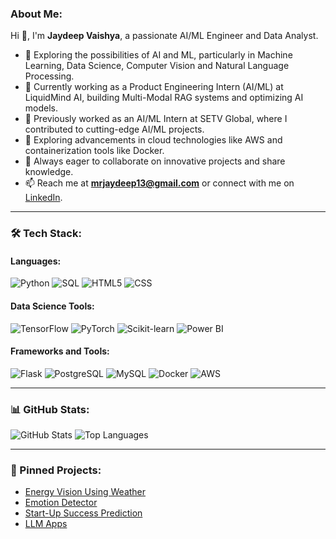### About Me:
Hi 👋, I'm **Jaydeep Vaishya**, a passionate AI/ML Engineer and Data Analyst.

- 🚀 Exploring the possibilities of AI and ML, particularly in Machine Learning, Data Science, Computer Vision and Natural Language Processing.
- 🚀 Currently working as a Product Engineering Intern (AI/ML) at LiquidMind AI, building Multi-Modal RAG systems and optimizing AI models.
- 🔭 Previously worked as an AI/ML Intern at SETV Global, where I contributed to cutting-edge AI/ML projects.
- 🌱 Exploring advancements in cloud technologies like AWS and containerization tools like Docker.
- 💬 Always eager to collaborate on innovative projects and share knowledge.
- 📫 Reach me at **mrjaydeep13@gmail.com** or connect with me on [LinkedIn](http://www.linkedin.com/in/jaydeep-vaishya-883bb5224/).

---

### 🛠 Tech Stack:
#### **Languages:**
![Python](https://img.shields.io/badge/Python-3776AB?style=for-the-badge&logo=python&logoColor=white)
![SQL](https://img.shields.io/badge/SQL-CC2927?style=for-the-badge&logo=microsoftsqlserver&logoColor=white)
![HTML5](https://img.shields.io/badge/HTML5-E34F26?style=for-the-badge&logo=html5&logoColor=white)
![CSS](https://img.shields.io/badge/CSS-1572B6?style=for-the-badge&logo=css3&logoColor=white)

#### **Data Science Tools:**
![TensorFlow](https://img.shields.io/badge/TensorFlow-FF6F00?style=for-the-badge&logo=tensorflow&logoColor=white)
![PyTorch](https://img.shields.io/badge/PyTorch-EE4C2C?style=for-the-badge&logo=pytorch&logoColor=white)
![Scikit-learn](https://img.shields.io/badge/Scikit--learn-F7931E?style=for-the-badge&logo=scikitlearn&logoColor=white)
![Power BI](https://img.shields.io/badge/Power_BI-F2C811?style=for-the-badge&logo=powerbi&logoColor=black)

#### **Frameworks and Tools:**
![Flask](https://img.shields.io/badge/Flask-000000?style=for-the-badge&logo=flask&logoColor=white)
![PostgreSQL](https://img.shields.io/badge/PostgreSQL-336791?style=for-the-badge&logo=postgresql&logoColor=white)
![MySQL](https://img.shields.io/badge/MySQL-4479A1?style=for-the-badge&logo=mysql&logoColor=white)
![Docker](https://img.shields.io/badge/Docker-2496ED?style=for-the-badge&logo=docker&logoColor=white)
![AWS](https://img.shields.io/badge/AWS-232F3E?style=for-the-badge&logo=amazonaws&logoColor=white)

---

### 📊 GitHub Stats:
![GitHub Stats](https://github-readme-stats.vercel.app/api?username=mrjaydeep&show_icons=true&theme=dark)
![Top Languages](https://github-readme-stats.vercel.app/api/top-langs/?username=mrjaydeep&layout=compact&theme=dark)

---

### 🌟 Pinned Projects:
- [Energy Vision Using Weather](https://github.com/mrjaydeep/Energy-Vision/tree/main/Energy%20Vision%20Using%20Weather/Energy%20%2011)
- [Emotion Detector](https://github.com/mrjaydeep/Emotion_Detector/tree/main/Emotion_detection-main)
- [Start-Up Success Prediction](https://github.com/mrjaydeep/Start_up_success_prediction/tree/main/Start-Up-Success-Prediction-main/Start-Up%20Success%20Prediction)
- [LLM Apps](https://github.com/mrjaydeep/LLM-Apps)
